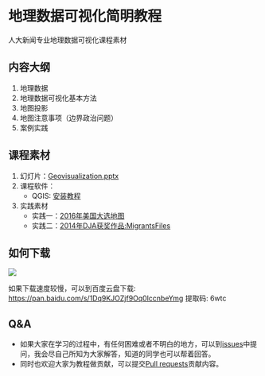 # 地理数据可视化简明教程

人大新闻专业地理数据可视化课程素材

## 内容大纲
1. 地理数据
2. 地理数据可视化基本方法
3. 地图投影
4. 地图注意事项（边界政治问题）
5. 案例实践

## 课程素材
1. 幻灯片：[Geovisualization.pptx](./Geovisualization.pptx)
2. 课程软件：
    - QGIS: [安装教程](./QGIS-install.md)
3. 实践素材
    - 实践一：[2016年美国大选地图](./practice/practice-01-美国大选)
    - 实践二：[2014年DJA获奖作品:MigrantsFiles](./practice/practice-02-MigrantsFiles)

## 如何下载
![](assets/github-download.png)

如果下载速度较慢，可以到百度云盘下载: https://pan.baidu.com/s/1Dq9KJOZjf9Oq0lccnbeYmg 提取码: 6wtc 

## Q&A
- 如果大家在学习的过程中，有任何困难或者不明白的地方，可以到[issues](https://github.com/sshuair/Geovisualization-Tutorial/issues)中提问，我会尽自己所知为大家解答，知道的同学也可以帮着回答。
- 同时也欢迎大家为教程做贡献，可以提交[Pull requests](https://github.com/sshuair/Geovisualization-Tutorial/pulls)贡献内容。
